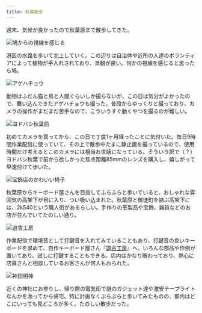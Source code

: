 ```yaml
---
title: 秋葉散歩
---
```

週末、気候が良かったので秋葉原まで散歩してきた。

![](https://lh5.googleusercontent.com/-Om9IJPdDLzRVEcDtOwBfC_KtK_AvG757dSXtju4IkUC1wQ6HfmDMDi1cq_5AgU4cCb0yynaQ3Yt_X0xe6wemeviwBSDNULG4Fh2HueJrdoIKVMtMHhVeo87IcLcRy3w8c3bvfil3FE9J44Mgyxl5Fc "鳩からの視線を感じる")

港区の水路を歩いて北上していく。この辺りは自治体や近所の人達のボランティアによって植物が手入れされており、景観が良い。何かの視線を感じると思ったら鳩。

![](https://lh3.googleusercontent.com/8S8RQSuPNpMAlgzbs7Z_Fa8yRcBWFsfPK00_BHk_hTxEib-DFHzCDss_nOV2fvmoGWmEENsFF7cQNylBld4QwWIXAuuQXLiKKpF11JBiJsTDLkJCliyBT9apC9Jn727H0dxyYSgLaEOj3sMrl86TsKk "アゲハチョウ")

動物はふだん猫と鳥と人間ぐらいしか撮らないが、この日は気分がよかったので、舞い込んできたアゲハチョウも撮った。普段からゆっくりと撮っており、カメラの操作がまだまだ苦手なので、こういうすぐ動くやつを撮るのが難しい。

![](https://lh5.googleusercontent.com/4e4VkRnW4PIm2a6ZyWge_VYqsTc95coNCwfXf2_y8FFHNQHYGwA_EOs9Gzve4-ZcoDL5zlK2vDapX9r0yLZszt55qx4bMShOS_Us1rFlZaV5krqjsAeTAjefy-esaz-U44WP1Lk5J8ZcEV-_NxtOrhM "ヨドバシ秋葉前")

初めてカメラを買ってから、この日で丁度1ヶ月経ったことに気付いた。毎日9時間作業配信に使っていて、その上で散歩中たまに静止画を撮っているので、使用時間だけ考えるとこのカメラには相当お世話になっている。そういう訳で（？）ヨドバシ秋葉で前から欲しかった焦点距離85mmのレンズを購入し、嬉しがって早速付けて歩いた。

![](https://lh4.googleusercontent.com/HEc-HWpePwXU45wjdcqQwOyzIbjwGi39tH3SmW9jKa19oqVa7eV8Y4nSalHJmdkBsua_u7dpYlgaWiwGok4ykJZSgKPwmGphNgLO-QWmGRz3KeRQSI9X4cwwwe7OOrKY8J3sxR2De8brruCnHzUYMqM "宝飾店のかわいい椅子")

秋葉原からキーボード屋さんを目指してふらふらと歩いていると、おしゃれな雰囲気の高架下が目に入り、つい吸い込まれた。秋葉原と御徒町を結ぶ高架下には、2k540という職人街があるらしい。手作りの革製品や宝飾、雑貨などのお店が並んでいてたのしい通り。

![](https://lh6.googleusercontent.com/THhsYa0R9viCpaKul6jmCRLMkWJGFibXdAarmoMl5QnsZSQcfZpX-m6nUyPbZtYiAWdZ_o0lYX56i95l0F0GA3UwsZ48fPb-_VvLDmsWaBLIDKLXiGKYC0vtYnCrXeBA46E20m92f-81GsXnmc-1Qms "遊舎工房")

作業配信で環境音として打鍵音を入れてみていることもあり、打鍵音の良いキーボードを求めて、自作キーボード屋さん『[遊舎工房](https://yushakobo.jp/)』へ。いろんな部品や作例が置いてあり、試しに打鍵することもできる。店内はかなり賑わっており、熱心に店員さんと相談しているお客さんが何人もおられた。

![](https://lh3.googleusercontent.com/G7rO0iVE_D7Kwxda95rPD2ghEfHXvqcngq2t08sN4PXhUstLKH-AeLgkzpU53d0o0y_h4DrlFKdL57FI0vXv932lfxDslKaPJMZq6WiKXDKbfZ8zTbQmwsnbFVjty_CeEpEIx8KFBisda1Ebfe-cAZ0 "神田明神")

近くの神社にお参りし、帰り際の電気街で謎のガジェット達や激安テープライトなんかを漁ってから帰宅。特に計画なくぶらぶらと歩いてみたものの、都内はどこにいっても見どころが多く、たのしい散歩だった。
